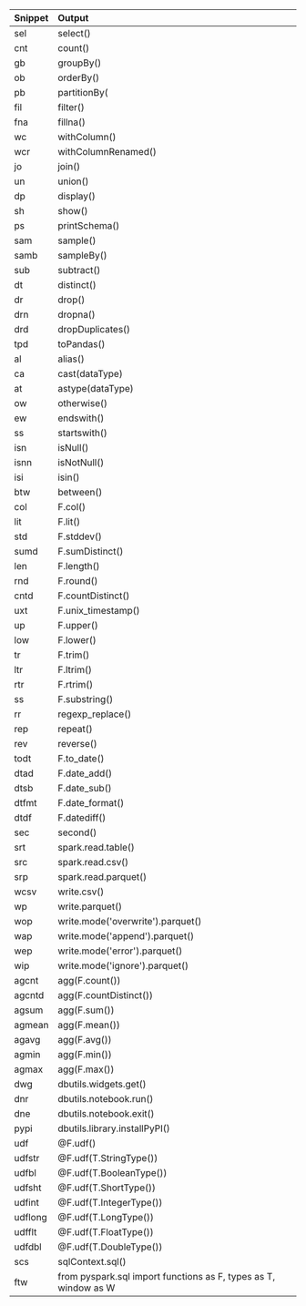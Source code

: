 | Snippet | Output                                                          |
| :------ | :-------------------------------------------------------------- |
| sel     | select()                                                        |
| cnt     | count()                                                         |
| gb      | groupBy()                                                       |
| ob      | orderBy()                                                       |
| pb      | partitionBy(                                                    |
| fil     | filter()                                                        |
| fna     | fillna()                                                        |
| wc      | withColumn()                                                    |
| wcr     | withColumnRenamed()                                             |
| jo      | join()                                                          |
| un      | union()                                                         |
| dp      | display()                                                       |
| sh      | show()                                                          |
| ps      | printSchema()                                                   |
| sam     | sample()                                                        |
| samb    | sampleBy()                                                      |
| sub     | subtract()                                                      |
| dt      | distinct()                                                      |
| dr      | drop()                                                          |
| drn     | dropna()                                                        |
| drd     | dropDuplicates()                                                |
| tpd     | toPandas()                                                      |
| al      | alias()                                                         |
| ca      | cast(dataType)                                                  |
| at      | astype(dataType)                                                |
| ow      | otherwise()                                                     |
| ew      | endswith()                                                      |
| ss      | startswith()                                                    |
| isn     | isNull()                                                        |
| isnn    | isNotNull()                                                     |
| isi     | isin()                                                          |
| btw     | between()                                                       |
| col     | F.col()                                                         |
| lit     | F.lit()                                                         |
| std     | F.stddev()                                                      |
| sumd    | F.sumDistinct()                                                 |
| len     | F.length()                                                      |
| rnd     | F.round()                                                       |
| cntd    | F.countDistinct()                                               |
| uxt     | F.unix_timestamp()                                              |
| up      | F.upper()                                                       |
| low     | F.lower()                                                       |
| tr      | F.trim()                                                        |
| ltr     | F.ltrim()                                                       |
| rtr     | F.rtrim()                                                       |
| ss      | F.substring()                                                   |
| rr      | regexp_replace()                                                |
| rep     | repeat()                                                        |
| rev     | reverse()                                                       |
| todt    | F.to_date()                                                     |
| dtad    | F.date_add()                                                    |
| dtsb    | F.date_sub()                                                    |
| dtfmt   | F.date_format()                                                 |
| dtdf    | F.datediff()                                                    |
| sec     | second()                                                        |
| srt     | spark.read.table()                                              |
| src     | spark.read.csv()                                                |
| srp     | spark.read.parquet()                                            |
| wcsv    | write.csv()                                                     |
| wp      | write.parquet()                                                 |
| wop     | write.mode('overwrite').parquet()                               |
| wap     | write.mode('append').parquet()                                  |
| wep     | write.mode('error').parquet()                                   |
| wip     | write.mode('ignore').parquet()                                  |
| agcnt   | agg(F.count())                                                  |
| agcntd  | agg(F.countDistinct())                                          |
| agsum   | agg(F.sum())                                                    |
| agmean  | agg(F.mean())                                                   |
| agavg   | agg(F.avg())                                                    |
| agmin   | agg(F.min())                                                    |
| agmax   | agg(F.max())                                                    |
| dwg     | dbutils.widgets.get()                                           |
| dnr     | dbutils.notebook.run()                                          |
| dne     | dbutils.notebook.exit()                                         |
| pypi    | dbutils.library.installPyPI()                                   |
| udf     | @F.udf()                                                        |
| udfstr  | @F.udf(T.StringType())                                          |
| udfbl   | @F.udf(T.BooleanType())                                         |
| udfsht  | @F.udf(T.ShortType())                                           |
| udfint  | @F.udf(T.IntegerType())                                         |
| udflong | @F.udf(T.LongType())                                            |
| udfflt  | @F.udf(T.FloatType())                                           |
| udfdbl  | @F.udf(T.DoubleType())                                          |
| scs     | sqlContext.sql()                                                |
| ftw     | from pyspark.sql import functions as F, types as T, window as W |
